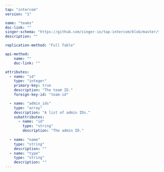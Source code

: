 ```yaml
---
tap: "intercom"
version: "1"

name: "teams"
doc-link: ""
singer-schema: "https://github.com/singer-io/tap-intercom/blob/master/tap_intercom/schemas/teams.json"
description: ""

replication-method: "Full Table"

api-method:
    name: ""
    doc-link: ""

attributes:
  - name: "id"
    type: "integer"
    primary-key: true
    description: "The team ID."
    foreign-key-id: "team-id"

  - name: "admin_ids"
    type: "array"
    description: "A list of admin IDs."
    subattributes:
      - name: "id"
        type: "string"
        description: "The admin ID."
  
  - name: "name"
    type: "string"
    description: ""
  - name: "type"
    type: "string"
    description: ""
---
```

